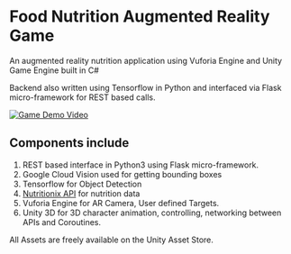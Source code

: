 # Food Nutrition Augmented Reality Game

An augmented reality nutrition application using Vuforia Engine and Unity Game Engine built in C#

Backend also written using Tensorflow in Python and interfaced via Flask micro-framework for REST based calls.

[![Game Demo Video](https://img.youtube.com/vi/koh-YtudNyA/hqdefault.jpg)](https://www.youtube.com/watch?v=koh-YtudNyA "Object Recognition and Character Animation/Scaling using Unity and Vuforia Engine")

## Components include

1. REST based interface in Python3 using Flask micro-framework.
2. Google Cloud Vision used for getting bounding boxes
3. Tensorflow for Object Detection
4. [Nutritionix API](https://developer.nutritionix.com/ "Nutritionix API") for nutrition data
5. Vuforia Engine for AR Camera, User defined Targets.
6. Unity 3D for 3D character animation, controlling, networking between APIs and Coroutines.

All Assets are freely available on the Unity Asset Store.

